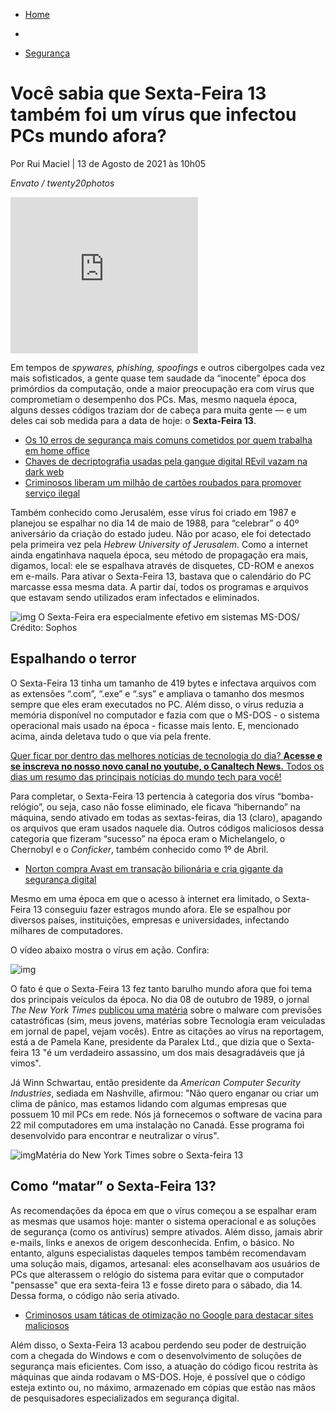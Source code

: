 - [Home](https://canaltech.com.br/)
-  

-  [Segurança](https://canaltech.com.br/seguranca/)

# Você sabia que Sexta-Feira 13 também foi um vírus que infectou PCs mundo afora?

Por Rui Maciel | 13 de Agosto de 2021 às 10h05

*Envato / twenty20photos*

<iframe frameborder="0" src="https://4e2cf618652d5f148e81659ae9ee5be8.safeframe.googlesyndication.com/safeframe/1-0-38/html/container.html" id="google_ads_iframe_/22189562696/retangulo_0" title="3rd party ad content" name="" scrolling="no" marginwidth="0" marginheight="0" width="300" height="250" data-is-safeframe="true" sandbox="allow-forms allow-popups allow-popups-to-escape-sandbox allow-same-origin allow-scripts allow-top-navigation-by-user-activation" role="region" aria-label="Advertisement" tabindex="0" data-google-container-id="2" data-load-complete="true" style="box-sizing: border-box; margin: 0px; padding: 0px; border: 0px; vertical-align: bottom;"></iframe>

Em tempos de *spywares, phishing, spoofings* e outros cibergolpes cada vez mais sofisticados, a gente quase tem saudade da “inocente” época dos primórdios da computação, onde a maior preocupação era com vírus que comprometiam o desempenho dos PCs. Mas, mesmo naquela época, alguns desses códigos traziam dor de cabeça para muita gente —  e um deles cai sob medida para a data de hoje: o **Sexta-Feira 13**.

- [Os 10 erros de segurança mais comuns cometidos por quem trabalha em home office](https://canaltech.com.br/seguranca/erros-de-seguranca-mais-comuns-home-office/)
- [Chaves de decriptografia usadas pela gangue digital REvil vazam na dark web](https://canaltech.com.br/seguranca/chaves-de-decriptografia-usadas-pela-gangue-digital-revil-vazam-na-dark-web-192432/)
- [Criminosos liberam um milhão de cartões roubados para promover serviço ilegal](https://canaltech.com.br/seguranca/criminosos-liberam-um-milhao-de-cartoes-roubados-para-promover-servico-ilegal-192374/)

Também conhecido como Jerusalém, esse vírus foi criado em 1987 e planejou se espalhar no dia 14 de maio de 1988, para “celebrar” o 40º aniversário da criação do estado judeu. Não por acaso, ele foi detectado pela primeira vez pela *Hebrew University of Jerusalem*. Como a internet ainda engatinhava naquela época, seu método de propagação era mais, digamos, local: ele se espalhava através de disquetes, CD-ROM  e anexos em e-mails. Para ativar o Sexta-Feira 13, bastava que o calendário do PC marcasse essa mesma data. A partir daí, todos os programas e arquivos que estavam sendo utilizados eram infectados e eliminados.

![img](https://t.ctcdn.com.br/y3OjLk7zOegaLBFnVY3-mAofdhw=/i359481.jpeg)
O Sexta-Feira era especialmente efetivo em sistemas MS-DOS/ Crédito: Sophos

## Espalhando o terror

O Sexta-Feira 13 tinha um tamanho de 419 bytes e infectava arquivos com as extensões “.com”, “.exe” e “.sys” e ampliava o tamanho dos mesmos sempre que eles eram executados no PC. Além disso, o vírus reduzia a memória disponível no computador e fazia com que o MS-DOS - o sistema operacional mais usado na época - ficasse mais lento. E, mencionado acima, ainda deletava tudo o que via pela frente.  

[Quer ficar por dentro das melhores notícias de tecnologia do dia? **Acesse e se inscreva no nosso novo canal no youtube, o Canaltech News.** Todos os dias um resumo das principais notícias do mundo tech para você!](https://canalte.ch/materia-ctnews)

Para completar, o Sexta-Feira 13 pertencia à categoria dos vírus “bomba-relógio”, ou seja, caso não fosse eliminado, ele ficava “hibernando” na máquina, sendo ativado em todas as sextas-feiras, dia 13 (claro), apagando os arquivos que eram usados naquele dia. Outros códigos maliciosos dessa categoria que fizeram “sucesso” na época eram o Michelangelo, o Chernobyl e o *Conficker*, também conhecido como 1º de Abril.

- [Norton compra Avast em transação bilionária e cria gigante da segurança digital](https://canaltech.com.br/seguranca/norton-compra-avast-em-transacao-bilionaria-e-cria-gigante-da-seguranca-digital-192326/)

Mesmo em uma época em que o acesso à internet era limitado, o Sexta-Feira 13 conseguiu fazer estragos mundo afora. Ele se espalhou por diversos países, instituições, empresas e universidades, infectando milhares de computadores.

O vídeo abaixo mostra o vírus em ação. Confira:

![img](https://img.youtube.com/vi/u3k-8kJ54sg/mqdefault.jpg)


O fato é que o Sexta-Feira 13 fez tanto barulho mundo afora que foi tema dos principais veículos da época. No dia 08 de outubro de 1989, o jornal *The New York Times* [publicou uma matéria](https://www.nytimes.com/1989/10/08/business/the-executive-computer-friday-the-13th-a-virus-is-lurking.html) sobre o malware com previsões catastróficas (sim, meus jovens, matérias sobre Tecnologia eram veiculadas em jornal de papel, vejam vocês). Entre as citações ao vírus na reportagem, está a de Pamela Kane, presidente da Paralex Ltd., que dizia que o Sexta-feira 13 "é um verdadeiro assassino, um dos mais desagradáveis que já vimos". 

Já Winn Schwartau, então presidente da *American Computer Security Industries*, sediada em Nashville, afirmou: "Não quero enganar ou criar um clima de pânico, mas estamos lidando com algumas empresas que possuem 10 mil PCs em rede. Nós já fornecemos o software de vacina para 22 mil computadores em uma instalação no Canadá. Esse programa foi desenvolvido para encontrar e neutralizar o vírus". 

![img](https://t.ctcdn.com.br/E8Jak4J-gT3AF0llvLx_rr5nspY=/i359475.png)Matéria do New York Times sobre o Sexta-feira 13

## Como “matar” o Sexta-Feira 13?

As recomendações da época em que o vírus começou a se espalhar eram as mesmas que usamos hoje: manter o sistema operacional e as soluções de segurança (como os antivírus) sempre ativados. Além disso, jamais abrir e-mails, links e anexos de origem desconhecida. Enfim, o básico. No entanto, alguns especialistas daqueles tempos também recomendavam uma solução mais, digamos, artesanal: eles aconselhavam aos usuários de PCs que alterassem o relógio do sistema para evitar que o computador "pensasse" que era sexta-feira 13 e fosse direto para o sábado, dia 14. Dessa forma, o código não seria ativado. 

- [Criminosos usam táticas de otimização no Google para destacar sites maliciosos](https://canaltech.com.br/seguranca/criminosos-usam-taticas-de-otimizacao-no-google-para-destacar-sites-maliciosos-192246/)

Além disso, o Sexta-Feira 13 acabou perdendo seu poder de destruição com a chegada do Windows e com o desenvolvimento de soluções de segurança mais eficientes. Com isso, a atuação do código ficou restrita às máquinas que ainda rodavam o MS-DOS. Hoje, é possível que o código esteja extinto ou, no máximo, armazenado em cópias que estão nas mãos de pesquisadores especializados em segurança digital. 